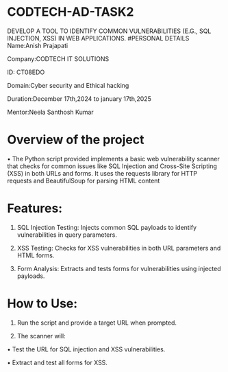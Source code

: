 # CODTECH-AD-TASK2
DEVELOP A TOOL TO IDENTIFY COMMON VULNERABILITIES (E.G., SQL INJECTION, XSS) IN WEB APPLICATIONS.
#PERSONAL DETAILS
Name:Anish Prajapati

Company:CODTECH IT SOLUTIONS

ID: CT08EDO

Domain:Cyber security and Ethical hacking

Duration:December 17th,2024 to january 17th,2025

Mentor:Neela Santhosh Kumar

# Overview of the project
•	The Python script provided implements a basic web vulnerability scanner that checks for common issues like SQL Injection and Cross-Site Scripting (XSS) in both URLs and forms. It uses the requests library for HTTP requests and BeautifulSoup for parsing HTML content
# Features:
1.	SQL Injection Testing: Injects common SQL payloads to identify vulnerabilities in query parameters.

2.	XSS Testing: Checks for XSS vulnerabilities in both URL parameters and HTML forms.

3.	Form Analysis: Extracts and tests forms for vulnerabilities using injected payloads.
# How to Use:
1.	Run the script and provide a target URL when prompted.

2.	The scanner will:

  •	Test the URL for SQL injection and XSS vulnerabilities.

  •	Extract and test all forms for XSS.






